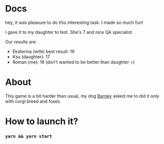 # Docs

hey,
it was pleasure to do this interesting task. I made so much fun!

I gave it to my daughter to test. She's 7 and nice QA specialist.

Our results are:

- Ekaterina (wife) best result: 19
- Ksu (daughter): 17
- Roman (me): 16 (don't wanted to be better than daughter =)

# About

This game is a bit harder than usual, my dog [Barney](https://www.instagram.com/mr.corgis/) asked me to did it only with
corgi breed and foxes.

# How to launch it?

### `yarn && yarn start`